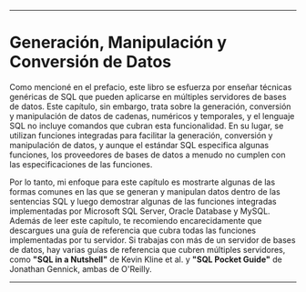 
---

# Generación, Manipulación y Conversión de Datos

Como mencioné en el prefacio, este libro se esfuerza por enseñar técnicas genéricas de SQL que pueden aplicarse en múltiples servidores de bases de datos. Este capítulo, sin embargo, trata sobre la generación, conversión y manipulación de datos de cadenas, numéricos y temporales, y el lenguaje SQL no incluye comandos que cubran esta funcionalidad. En su lugar, se utilizan funciones integradas para facilitar la generación, conversión y manipulación de datos, y aunque el estándar SQL especifica algunas funciones, los proveedores de bases de datos a menudo no cumplen con las especificaciones de las funciones.

Por lo tanto, mi enfoque para este capítulo es mostrarte algunas de las formas comunes en las que se generan y manipulan datos dentro de las sentencias SQL y luego demostrar algunas de las funciones integradas implementadas por Microsoft SQL Server, Oracle Database y MySQL. Además de leer este capítulo, te recomiendo encarecidamente que descargues una guía de referencia que cubra todas las funciones implementadas por tu servidor. Si trabajas con más de un servidor de bases de datos, hay varias guías de referencia que cubren múltiples servidores, como **"SQL in a Nutshell"** de Kevin Kline et al. y **"SQL Pocket Guide"** de Jonathan Gennick, ambas de O'Reilly.

---

